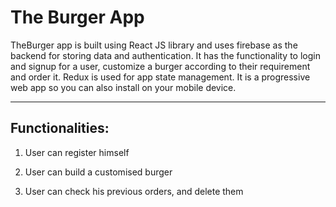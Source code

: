 # The Burger App

TheBurger app is built using React JS library and uses firebase as the backend for storing data and authentication. It has the functionality to login and signup for a user, customize a burger according to their requirement and order it. Redux is used for app state management. It is a progressive web app so you can also install on your mobile device.

---

## Functionalities:

1. User can register himself

2. User can build a customised burger

3. User can check his previous orders, and delete them